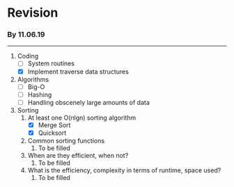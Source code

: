 # Revision

### By 11.06.19
---------------
1. Coding 
	- [ ] System routines
	- [x] Implement traverse data structures
2. Algorithms
	- [ ] Big-O
	- [ ] Hashing
	- [ ] Handling obscenely large amounts of data
3. Sorting
	1. At least one O(nlgn) sorting algorithm
		- [x] Merge Sort
		- [x] Quicksort
	2. Common sorting functions
		1. To be filled
	3. When are they efficient, when not?
		1. To be filled
	4. What is the efficiency, complexity in terms of runtime, space used?
		1. To be filled
	
